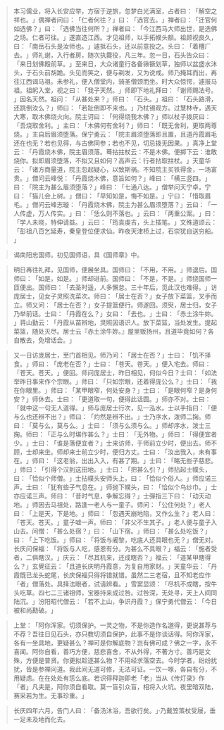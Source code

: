 > 本习儒业，将入长安应举，方宿于逆旅，忽梦白光满室，占者曰：​「解空之祥也。​」偶禅者问曰：​「仁者何往？​」曰：​「选官去。​」禅者曰：​「迁官何如选佛？​」曰：​「选佛当往何所？​」禅者曰：​「今江西马大师出世，是选佛之场。仁者可往。​」遂直造江西。才见祖师，以手拓幞头额。祖顾视良久，曰：​「南岳石头是汝师也。​」遽抵石头，还以前意投之。头曰：​「着槽厂去。​」师礼谢，入行者房，随次执爨役，凡三年。忽一日，石头告众曰：​「来日划佛殿前草。​」至来日，大众诸童行各备锹镢划草，独师以盆盛水沐头，于石头前胡跪。头见而笑之，便与剃发，又为说戒。师乃掩耳而出，再往江西谒马祖。未参礼，便入僧堂内，骑圣僧颈而坐。时大众惊愕，遽报马祖。祖躬入堂，视之曰：​「我子天然。​」师即下地礼拜曰：​「谢师赐法号。​」因名天然。祖问：​「从甚处来？​」师曰：​「石头。​」祖曰：​「石头路滑，还跳倒汝么？​」师曰：​「若趾倒即不来也。​」乃杖锡观方。过慧林寺，遇天大寒，取木佛烧火向。院主诃曰：​「何得烧我木佛？​」师以杖子拨灰曰：​「吾烧取舍利。​」主曰：​「木佛何有舍利？​」师曰：​「既无舍利，更取两尊烧。​」主自后眉须堕落。保宁勇云：​「院主眉须堕落即且置，且道丹霞眉毛还在也无？若也见得，与古佛同参；若也不见，切忌拨无因果。​」真净上堂云：​「丹霞烧木佛，院主眉须落。蓦拈拄杖云：不是木佛。便掷下云：谁敢烧你。拟即眉须堕落，不拟又且如何？高声云：行者拈取拄杖。​」天童华云：​「诸方商量道，院主忽起疑心，以致斯祸。不知院主买铁得金，一场富贵。​」僧问云峰悦：​「丹霞烧木佛，意旨如何？​」峰曰：​「横三竖四。​」曰：​「院主为甚么眉须堕落？​」峰曰：​「七通八达。​」僧举问天宁卓，宁曰：​「猫儿会上树。​」僧曰：​「早知如是，悔不如是。​」宁曰：​「惜取眉毛。​」僧问云峰志璇：​「丹霞烧木佛，院主为甚么眉须堕落？​」云曰：​「一人传虚，万人传实。​」曰：​「恁么则不落也。​」云曰：​「两重公案。​」曰：​「学人未晓，特伸请益。​」云曰：​「筠袁虔吉，头上插笔。​」文殊道颂云：​「彭祖八百乞延寿，秦皇登位便求仙。昨夜天津桥上过，石崇犹自送穷船。​」

> 谒南阳忠国师。初见国师语，具《国师章》中。

> 明日再往礼拜，见国师，便展坐具。国师曰：​「不用，不用。​」师退后。国师曰：​「如是，如是。​」师却进前。国师曰：​「不是，不是。​」师绕国师一匝便出。国师曰：​「去圣时遥，人多懈怠。三十年后，觅此汉也难得。​」访庞居士，见女子灵照洗菜次。师曰：​「居士在否？​」女子放下菜篮，叉手而立。师又问：​「居士在否？​」女子提篮便行。师遂回。须臾，居士归，女子乃举前话。士曰：​「丹霞在么？​」女曰：​「去也。​」士曰：​「赤土涂牛妳。​」蒋山勤云：​「丹霞从苗辨地，灵照因语识人。放下菜篮，当处发生。提起菜篮，随处灭尽。居士云『赤土涂牛妳。』屋里贩扬州，且道毕竟如何？各自散去，免增话会。​」

> 又一日访庞居士，至门首相见。师乃问：​「居士在否？​」士曰：​「饥不择食。​」师曰：​「庞老在否？​」士曰：​「苍天。苍天。​」便入宅去。师曰：​「苍天。苍天。​」便回。师问庞居士，昨日相见，何似今日？士曰：​「如法举昨日事来作个宗眼。​」师曰：​「只如宗眼，还着得庞公么？​」士曰：​「我在你眼里。​」师曰：​「某甲眼窄，何处安身？​」士曰：​「是眼何窄？是身何安？​」师休去。士曰：​「更道取一句，便得此话圆。​」师亦不对。士曰：​「就中这一句无人道得。​」师与庞居士行次，见一泓水。士以手指曰：​「便与么也还辨不出？​」师曰：​「灼然是辨不出。​」士乃序水，泼师二掬。师曰：​「莫与么，莫与么。​」士曰：​「须与么须与么。​」师却序水，泼士三掬。师曰：​「正与么时堪作甚么？​」士曰：​「无外物。​」师曰：​「得便宜者少。​」士曰：​「谁是落便宜者？​」士来访师，于师前立少时，便出去。师不顾，士却来坐。师却来士前立少时，便归方丈。士曰：​「汝出我入，未有事在。​」师曰：​「这老翁，出出入入，有甚了期。​」士曰：​「略无些子慈悲。​」师曰：​「引得个汉到这田地。​」士曰：​「把甚么引？​」师拈起士幞头，曰：​「恰似个师僧。​」士拈幞头安师头上，曰：​「恰似个俗人。​」师应诺三声。士曰：​「犹有些子气息在。​」师抛下幞头，曰：​「恰似个乌纱巾。​」士亦应诺三声。师曰：​「昔时气息，争解忘得？​」士彈指三下曰：​「动天动地。​」师因去马祖处，路逢一老人与一童子。师问：​「公住何处？​」老人曰：​「上是天，下是地。​」师曰：​「忽遇天崩地陷，又作么生？​」老人曰：​「苍天。苍天。​」童子嘘一声。师曰：​「非父不生其子。​」老人便与童子入山去。问僧：​「甚么处宿？​」曰：​「山下宿。​」师曰：​「甚么处吃饭？​」曰：​「上下吃饭。​」师曰：​「将饭与阇黎，吃底人还具眼也无？​」僧无对。长庆问保福：​「将饭与人吃，感恩有分。为甚么不具眼？​」福云：​「施者受者，二俱瞎汉。​」庆云：​「尽其机来，还成瞎否？​」福云：​「道某甲瞎得么？​」玄覺征云：​「且道长庆明丹霞意，为复自用家财。​」天童华云：​「丹霞既已龙头蛇尾，长庆保福只得将错就错。虽然二三老宿，且不知老应作「者」僧落处。具择法眼者，试请辨看。​」雪窦显颂：​「尽机不成瞎，按牛头吃草。四七二三诸祖师，宝器持来成过咎。过咎深，无处寻，天上人间同陆沉。​」汾阳昭代僧云：​「若不上山，争识丹霞？​」保宁勇代僧云：​「今日被和尚勘破。​」

> 上堂：​「阿你浑家。切须保护。一灵之物，不是你造作名邈得，更说甚荐与不荐？吾往日见石头，亦只教切须自保护，此事不是你谈话得。阿你浑家，各有一坐具地，更疑甚么？禅可是你解底物？岂有佛可成？佛之一字，永不喜闻。阿你自看，善巧方便，慈悲喜舍，不从外得，不著方寸。善巧是文殊，方便是普贤。你更拟趁逐甚么物？不用经求落空去。今时学者，纷纷扰扰，皆是参禅问道。我此间无道可修，无法可证。一饮一啄，各自有分，不用疑虑。在在处处有恁么底。若识得释迦即老「老」当从《传灯录》作「者」凡夫是，阿你须自看取。莫一盲引众盲，相将入火坑。夜里暗双陆，赛采若为生。无事珍重。​」

> 长庆四年六月，告门人曰：​「备汤沐浴，吾欲行矣。​」·乃戴笠策杖受屦，垂一足未及地而化去。


